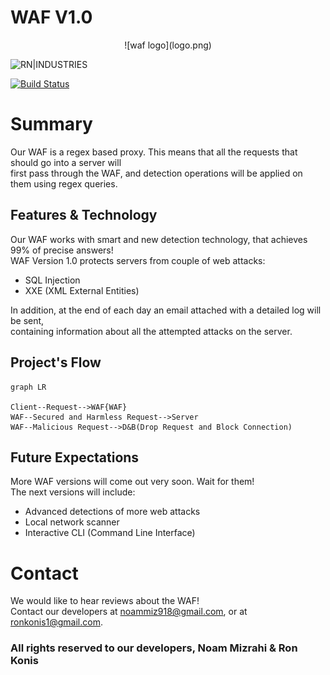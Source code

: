 # WAF V1.0
<div align="center">
![waf logo](logo.png)
</div>

![RN|INDUSTRIES](https://cldup.com/dTxpPi9lDf.thumb.png)

[![Build Status](https://travis-ci.org/joemccann/dillinger.svg?branch=master)](https://gitlab.com/magshimim-markez-2021/10/1003/pardes-hana-1003-waf/-/tree/master)

# Summary
Our WAF is a regex based proxy. This means that all the requests that should go into a server will <br>
first pass through the WAF, and detection operations will be applied on them using regex queries.<br>

## Features & Technology
Our WAF works with smart and new detection technology, that achieves 99% of precise answers!<br>
WAF Version 1.0 protects servers from couple of web attacks:
- SQL Injection
- XXE (XML External Entities)

In addition, at the end of each day an email attached with a detailed log will be sent,<br>
containing information about all the attempted attacks on the server.

## Project's Flow
```mermaid
graph LR

Client--Request-->WAF{WAF}
WAF--Secured and Harmless Request-->Server
WAF--Malicious Request-->D&B(Drop Request and Block Connection)
```

## Future Expectations
More WAF versions will come out very soon. Wait for them!<br>
The next versions will include:
- Advanced detections of more web attacks
- Local network scanner
- Interactive CLI (Command Line Interface)

# Contact
We would like to hear reviews about the WAF!<br>
Contact our developers at [noammiz918@gmail.com](mailto:noammiz918@gmail.com), or at [ronkonis1@gmail.com](mailto:ronkonis1@gmail.com).

### All rights reserved to our developers, Noam Mizrahi & Ron Konis
